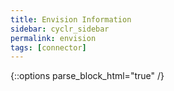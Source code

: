 ```yaml
---
title: Envision Information
sidebar: cyclr_sidebar
permalink: envision
tags: [connector]
---
```

{::options parse_block_html="true" /}
